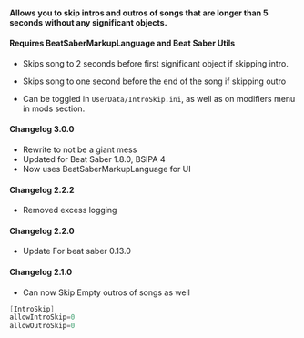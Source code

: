 #### Allows you to skip intros and outros of songs that are longer than 5 seconds without any significant objects.
#### Requires BeatSaberMarkupLanguage and Beat Saber Utils
- Skips song to 2 seconds before first significant object if skipping intro.
- Skips song to one second before the end of the song if skipping outro

- Can be toggled in `UserData/IntroSkip.ini`, as well as on modifiers menu in mods section.
#### Changelog 3.0.0
- Rewrite to not be a giant mess
- Updated for Beat Saber 1.8.0, BSIPA 4
- Now uses BeatSaberMarkupLanguage for UI
#### Changelog 2.2.2
- Removed excess logging
#### Changelog 2.2.0
- Update For beat saber 0.13.0
#### Changelog 2.1.0
- Can now Skip Empty outros of songs as well

```csharp
[IntroSkip]
allowIntroSkip=0
allowOutroSkip=0
```
